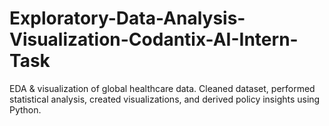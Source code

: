 # Exploratory-Data-Analysis-Visualization-Codantix-AI-Intern-Task
EDA &amp; visualization of global healthcare data. Cleaned dataset, performed statistical analysis, created visualizations, and derived policy insights using Python.
